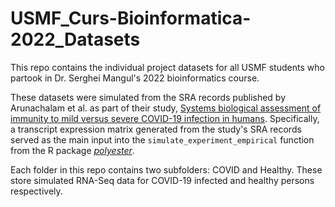 # USMF_Curs-Bioinformatica-2022_Datasets
This repo contains the individual project datasets for all USMF students who partook in Dr. Serghei Mangul's 2022 bioinformatics course.

These datasets were simulated from the SRA records published by Arunachalam et al. as part of their study, [Systems biological assessment of immunity to mild versus severe COVID-19 infection in humans](https://www.science.org/doi/10.1126/science.abc6261).
Specifically, a transcript expression matrix generated from the study's SRA records served as the main input into the `simulate_experiment_empirical` function from the R package [_polyester_](https://github.com/alyssafrazee/polyester).

Each folder in this repo contains two subfolders: COVID and Healthy. These store simulated RNA-Seq data for COVID-19 infected and healthy persons respectively.
